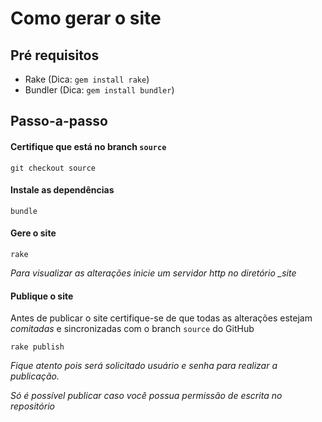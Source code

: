 # Como gerar o site

## Pré requisitos

* Rake (Dica: `gem install rake`)
* Bundler (Dica: `gem install bundler`)

## Passo-a-passo

#### Certifique que está no branch `source`

```
git checkout source
```

#### Instale as dependências

```
bundle
```

#### Gere o site

```
rake
```

*Para visualizar as alterações inicie um servidor http no diretório _site*

#### Publique o site

Antes de publicar o site certifique-se de que todas as alterações estejam *comitadas* e sincronizadas com o branch `source` do GitHub

```
rake publish
```

*Fique atento pois será solicitado usuário e senha para realizar a publicação.*

*Só é possível publicar caso você possua permissão de escrita no repositório*
